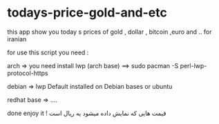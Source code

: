 # todays-price-gold-and-etc
this app show you today s prices of gold , dollar , bitcoin ,euro and .. for iranian

for use this script you need :



arch =>   you need install lwp (arch base) ==>   sudo pacman -S perl-lwp-protocol-https  

debian => lwp Default installed on Debian bases or ubuntu

redhat base => ....



done enjoy it !
قیمت هایی که نمایش داده میشود یه ریال است 
